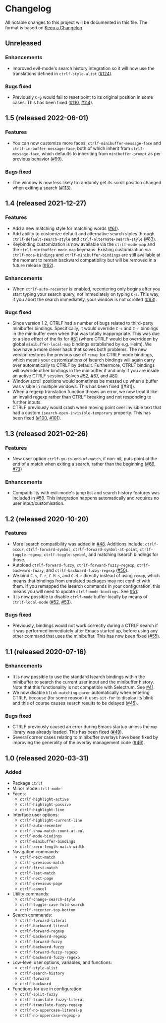 # Changelog

All notable changes to this project will be documented in this file.
The format is based on [Keep a Changelog].

## Unreleased
### Enhancements
* Improved evil-mode's search history integration so it will now use
  the translations defined in `ctrlf-style-alist` ([#124]).

[#124]: https://github.com/radian-software/ctrlf/pull/124

### Bugs fixed
* Previously `C-g` would fail to reset point to its original position
  in some cases. This has been fixed ([#110], [#114]).

[#110]: https://github.com/radian-software/ctrlf/issues/110
[#114]: https://github.com/radian-software/ctrlf/pull/114

## 1.5 (released 2022-06-01)
### Features
* You can now customize more faces: `ctrlf-minibuffer-message-face`
  and `ctrlf-in-buffer-message-face`, both of which inherit from
  `ctrlf-message-face`, which defaults to inheriting from
  `minibuffer-prompt` as per previous behavior ([#99]).

### Bugs fixed
* The window is now less likely to randomly get its scroll position
  changed when exiting a search ([#113]).

[#99]: https://github.com/radian-software/ctrlf/issues/99
[#113]: https://github.com/radian-software/ctrlf/pull/113

## 1.4 (released 2021-12-27)
### Features
* Add a new matching style for matching words ([#61]).
* Add ability to customize default and alternative search styles
  through `ctrlf-default-search-style` and
  `ctrlf-alternate-search-style` ([#83]).
* Keybinding customization is now available via the `ctrlf-mode-map`
  and the `ctrlf-minibuffer-mode-map` keymaps. Existing customization
  via `ctrlf-mode-bindings` and `ctrlf-minibuffer-bindings` are still
  available at the moment to remain backward compatibility but will be
  removed in a future release ([#62]).

### Enhancements
* When `ctrlf-auto-recenter` is enabled, recentering only begins after
  you start typing your search query, not immediately on typing `C-s`.
  This way, if you abort the search immediately, your window is not
  scrolled ([#93]).

### Bugs fixed
* Since version 1.2, CTRLF had a number of bugs related to third-party
  minibuffer bindings. Specifically, it would override `C-s` and `C-r`
  bindings in the minibuffer even when that was totally inappropriate.
  This was due to a side effect of the fix for [#51] (where CTRLF
  would be overridden by global `minibuffer-local-map` bindings
  established by e.g. Helm). We now have a more clever hack that
  solves both problems. The new version restores the previous use of
  `remap` for CTRLF mode bindings, which means your customizations of
  Isearch bindings will again carry over automatically to CTRLF by
  default. Furthermore, CTRLF bindings will override other bindings in
  the minibuffer if and only if you are inside an active CTRLF
  session. Solves [#52], [#67], and [#80].
* Window scroll positions would sometimes be messed up when a buffer
  was visible in multiple windows. This has been fixed ([#81]).
* When a regexp translation function throws an error, we now treat it
  like an invalid regexp rather than CTRLF breaking and not responding
  to further inputs.
* CTRLF previously would crash when moving point over invisible text
  that had a custom `isearch-open-invisible-temporary` property. This
  has been fixed ([#100], [#101]).

[#51]: https://github.com/radian-software/ctrlf/issues/51
[#52]: https://github.com/radian-software/ctrlf/issues/52
[#61]: https://github.com/radian-software/ctrlf/issues/61
[#62]: https://github.com/radian-software/ctrlf/issues/62
[#67]: https://github.com/radian-software/ctrlf/issues/67
[#80]: https://github.com/radian-software/ctrlf/issues/80
[#83]: https://github.com/radian-software/ctrlf/issues/83
[#93]: https://github.com/radian-software/ctrlf/issues/93
[#100]: https://github.com/radian-software/ctrlf/issues/100
[#101]: https://github.com/radian-software/ctrlf/pull/101

## 1.3 (released 2021-02-26)
### Features
* New user option `ctrlf-go-to-end-of-match`, if non-nil, puts point
  at the end of a match when exiting a search, rather than the
  beginning ([#66], [#73])

### Enhancements
* Compatibility with evil-mode's jump list and search history features
  was included in [#59]. This integration happens automatically and
  requires no user input/customisation.

[#59]: https://github.com/radian-software/ctrlf/issues/59
[#66]: https://github.com/radian-software/ctrlf/issues/66
[#73]: https://github.com/radian-software/ctrlf/pull/73

## 1.2 (released 2020-10-20)
### Features
* More Isearch compatibility was added in [#48]. Additions include:
  `ctrlf-occur`, `ctrlf-forward-symbol`,
  `ctrlf-forward-symbol-at-point`, `ctrlf-toggle-regexp`,
  `ctrlf-toggle-symbol`, and matching Isearch bindings for those.
* Autoload `ctrlf-forward-fuzzy`, `ctrlf-forward-fuzzy-regexp`,
  `ctrlf-backward-fuzzy`, and `ctrlf-backward-fuzzy-regexp` ([#50]).
* We bind `C-s`, `C-r`, `C-M-s`, and `C-M-r` directly instead of using
  `remap`, which means that bindings from unrelated packages may not
  conflict with them. If you remapped the Isearch commands in your
  configuration, this means you will need to update
  `ctrlf-mode-bindings`. See [#51].
* It is now possible to disable `ctrlf-mode` buffer-locally by means
  of `ctrlf-local-mode` ([#52], [#53]).

### Bugs fixed
* Previously, bindings would not work correctly during a CTRLF search
  if it was performed immediately after Emacs started up, before using
  any other command that uses the minibuffer. This has now been fixed
  ([#55]).

[#48]: https://github.com/radian-software/ctrlf/issues/48
[#50]: https://github.com/radian-software/ctrlf/pull/50
[#51]: https://github.com/radian-software/ctrlf/issues/51
[#52]: https://github.com/radian-software/ctrlf/issues/52
[#53]: https://github.com/radian-software/ctrlf/pull/53
[#55]: https://github.com/radian-software/ctrlf/issues/55

## 1.1 (released 2020-07-16)
### Enhancements
* It is now possible to use the standard Isearch bindings within the
  minibuffer to search the current user input and the minibuffer
  history. Note that this functionality is not compatible with
  Selectrum. See [#41].
* We now disable `blink-matching-paren` automatically when entering
  CTRLF, because (for some reason) it uses `sit-for` to display its
  blink and this of course causes search results to be delayed
  ([#45]).

### Bugs fixed
* CTRLF previously caused an error during Emacs startup unless the
  `map` library was already loaded. This has been fixed ([#49]).
* Several corner cases relating to minibuffer overlays have been fixed
  by improving the generality of the overlay management code ([#46]).

[#41]: https://github.com/radian-software/ctrlf/issues/41
[#45]: https://github.com/radian-software/ctrlf/issues/45
[#46]: https://github.com/radian-software/ctrlf/issues/46
[#49]: https://github.com/radian-software/ctrlf/issues/49

## 1.0 (released 2020-03-31)
### Added
* Package `ctrlf`
* Minor mode `ctrlf-mode`
* Faces:
    * `ctrlf-highlight-active`
    * `ctrlf-highlight-passive`
    * `ctrlf-highlight-line`
* Interface user options:
    * `ctrlf-highlight-current-line`
    * `ctrlf-auto-recenter`
    * `ctrlf-show-match-count-at-eol`
    * `ctrlf-mode-bindings`
    * `ctrlf-minibuffer-bindings`
    * `ctrlf-zero-length-match-width`
* Navigation commands:
    * `ctrlf-next-match`
    * `ctrlf-previous-match`
    * `ctrlf-first-match`
    * `ctrlf-last-match`
    * `ctrlf-next-page`
    * `ctrlf-previous-page`
    * `ctrlf-cancel`
* Utility commands:
    * `ctrlf-change-search-style`
    * `ctrlf-toggle-case-fold-search`
    * `ctrlf-recenter-top-bottom`
* Search commands:
    * `ctrlf-forward-literal`
    * `ctrlf-backward-literal`
    * `ctrlf-forward-regexp`
    * `ctrlf-backward-regexp`
    * `ctrlf-forward-fuzzy`
    * `ctrlf-backward-fuzzy`
    * `ctrlf-forward-fuzzy-regexp`
    * `ctrlf-backward-fuzzy-regexp`
* Low-level user options, variables, and functions:
    * `ctrlf-style-alist`
    * `ctrlf-search-history`
    * `ctrlf-forward`
    * `ctrlf-backward`
* Functions for use in configuration:
    * `ctrlf-split-fuzzy`
    * `ctrlf-translate-fuzzy-literal`
    * `ctrlf-translate-fuzzy-regexp`
    * `ctrlf-no-uppercase-literal-p`
    * `ctrlf-no-uppercase-regexp-p`

[keep a changelog]: https://keepachangelog.com/en/1.0.0/
